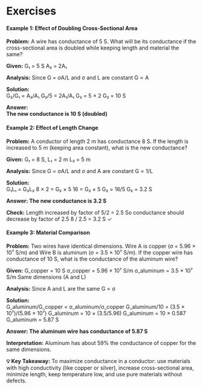 # Exercises
                    
<div class="example">
    <h4>Example 1: Effect of Doubling Cross-Sectional Area</h4>
    <p><strong>Problem:</strong> A wire has conductance of 5 S. What will be its conductance if the cross-sectional area is doubled while keeping length and material the same?</p>
                        
<div class="calculation">
<strong>Given:</strong>
G₁ = 5 S
A₂ = 2A₁

<strong>Analysis:</strong>
Since G = σA/L and σ and L are constant
G ∝ A

<strong>Solution:</strong><br>
G₂/G₁ = A₂/A₁
G₂/5 = 2A₁/A₁
G₂ = 5 × 2
G₂ = 10 S

<strong>Answer:<br> The new conductance is 10 S (doubled)</strong>
                        </div>
                    </div>
                    
<div class="example">
    <h4>Example 2: Effect of Length Change</h4>
    <p><strong>Problem:</strong> A conductor of length 2 m has conductance 8 S. If the length is increased to 5 m (keeping area constant), what is the new conductance?</p>
                        
<div class="calculation">
<strong>Given:</strong>
G₁ = 8 S, L₁ = 2 m
L₂ = 5 m

<strong>Analysis:</strong>
Since G = σA/L and σ and A are constant
G ∝ 1/L

<strong>Solution:</strong><br>
G₁L₁ = G₂L₂
8 × 2 = G₂ × 5
16 = G₂ × 5
G₂ = 16/5
G₂ = 3.2 S

<strong>Answer: The new conductance is 3.2 S</strong>

<strong>Check:</strong> Length increased by factor of 5/2 = 2.5
So conductance should decrease by factor of 2.5
8 / 2.5 = 3.2 S ✓
                        </div>
                    </div>
                    
<div class="example">
    <h4>Example 3: Material Comparison</h4>
    <p><strong>Problem:</strong> Two wires have identical dimensions. Wire A is copper (σ = 5.96 × 10⁷ S/m) and Wire B is aluminum (σ = 3.5 × 10⁷ S/m). If the copper wire has conductance of 10 S, what is the conductance of the aluminum wire?</p>
                        
<div class="calculation">
<strong>Given:</strong>
G_copper = 10 S
σ_copper = 5.96 × 10⁷ S/m
σ_aluminum = 3.5 × 10⁷ S/m
Same dimensions (A and L)

<strong>Analysis:</strong>
Since A and L are the same
G ∝ σ

<strong>Solution:</strong><br>
G_aluminum/G_copper = σ_aluminum/σ_copper
G_aluminum/10 = (3.5 × 10⁷)/(5.96 × 10⁷)
G_aluminum = 10 × (3.5/5.96)
G_aluminum = 10 × 0.587
G_aluminum = 5.87 S

<strong>Answer: The aluminum wire has conductance of 5.87 S</strong>

<strong>Interpretation:</strong> Aluminum has about 59% the conductance 
of copper for the same dimensions.
                        </div>
                    </div>
                    
<div class="note">
                        <strong>💡 Key Takeaway:</strong> To maximize conductance in a conductor: use materials with high conductivity (like copper or silver), increase cross-sectional area, minimize length, keep temperature low, and use pure materials without defects.
                    </div>
                </div>
            </div>